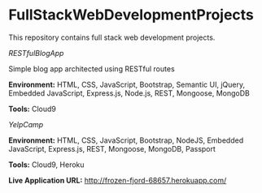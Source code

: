 # FullStackWebDevelopmentProjects
This repository contains full stack web development projects.

*RESTfulBlogApp*

Simple blog app architected using RESTful routes

**Environment:** HTML, CSS, JavaScript, Bootstrap, Semantic UI, jQuery, Embedded JavaScript, Express.js, Node.js, REST, Mongoose, MongoDB

**Tools:** Cloud9

*YelpCamp*

**Environment:** HTML, CSS, JavaScript, Bootstrap, NodeJS, Embedded JavaScript, Express.js, REST, Mongoose, MongoDB, Passport

**Tools:** Cloud9, Heroku

**Live Application URL:** http://frozen-fjord-68657.herokuapp.com/

